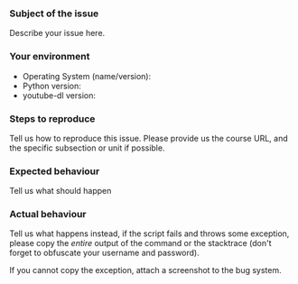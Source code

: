 ### Subject of the issue
Describe your issue here.

### Your environment
* Operating System (name/version):
* Python version:
* youtube-dl version:

### Steps to reproduce
Tell us how to reproduce this issue. Please provide us the course URL, and the
specific subsection or unit if possible.

### Expected behaviour
Tell us what should happen

### Actual behaviour
Tell us what happens instead, if the script fails and throws some exception,
please copy the *entire* output of the command or the stacktrace (don't forget
to obfuscate your username and password).

If you cannot copy the exception, attach a screenshot to the bug system.
